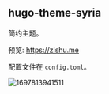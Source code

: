 ## hugo-theme-syria

简约主题。

预览: https://zishu.me

配置文件在 `config.toml`。

![1697813941511](https://imgurl.zishu.me/images/1697813941511.jpg)